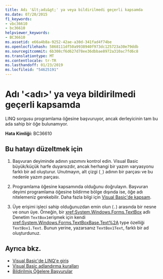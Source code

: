 ```yaml
---
title: Adı '&lt;adı&gt;' ya veya bildirilmedi geçerli kapsamda
ms.date: 07/20/2015
f1_keywords:
- vbc36610
- bc36610
helpviewer_keywords:
- BC36610
ms.assetid: e66a4b8a-9252-42ae-a30d-341fad4f74be
ms.openlocfilehash: 5868111df50a9938940f973dc125723a30e79ddb
ms.sourcegitcommit: 6b308cf6d627d78ee36dbbae8972a310ac7fd6c8
ms.translationtype: MT
ms.contentlocale: tr-TR
ms.lasthandoff: 01/23/2019
ms.locfileid: "54625191"
---
```

# <a name="name-ltnamegt-is-either-not-declared-or-not-in-the-current-scope"></a>Adı '&lt;adı&gt;' ya veya bildirilmedi geçerli kapsamda
LINQ sorgusu programlama öğesine başvuruyor, ancak derleyicinin tam bu ada sahip bir öğe bulunamıyor.  
  
 **Hata Kimliği:** BC36610  
  
## <a name="to-correct-this-error"></a>Bu hatayı düzeltmek için  
  
1.  Başvuran deyiminde adının yazımını kontrol edin. Visual Basic büyük/küçük harfe duyarsızdır, ancak herhangi bir yazım varyasyonu farklı bir ad oluşturur. Unutmayın, alt çizgi (`_`) adının bir parçası ve bu nedenle yazım parçası.  
  
2.  Programlama öğesine kapsamında olduğunu doğrulayın. Başvuran deyimi programlama öğesine bildirme bölge dışında ise, öğe adı nitelemeniz gerekebilir. Daha fazla bilgi için [Visual Basic'de kapsam](../../visual-basic/programming-guide/language-features/declared-elements/scope.md).  
  
3.  Üye erişimi işleci sahip olduğunuzdan emin olun (`.`) arasında bir nesne ve onun üye. Örneğin, bir <xref:System.Windows.Forms.TextBox> adlı Denetim `TextBox1`erişmek için kendi <xref:System.Windows.Forms.TextBoxBase.Text%2A> type özelliği `TextBox1.Text`. Bunun yerine, yazarsanız `TextBox1Text`, farklı bir ad oluşturdunuz.  
  
## <a name="see-also"></a>Ayrıca bkz.
- [Visual Basic'de LINQ'e giriş](../../visual-basic/programming-guide/language-features/linq/introduction-to-linq.md)
- [Visual Basic adlandırma kuralları](../../visual-basic/programming-guide/program-structure/naming-conventions.md)
- [Bildirilmiş Öğelere Başvurular](../../visual-basic/programming-guide/language-features/declared-elements/references-to-declared-elements.md)

